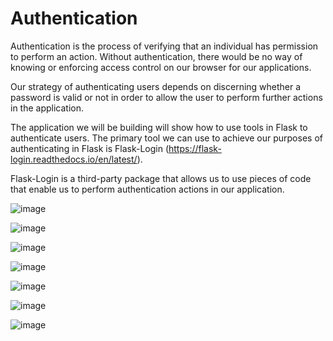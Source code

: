 # Authentication

Authentication is the process of verifying that an individual has permission to perform an action. Without authentication, there would be no way of knowing or enforcing access control on our browser for our applications.

Our strategy of authenticating users depends on discerning whether a password is valid or not in order to allow the user to perform further actions in the application.

The application we will be building will show how to use tools in Flask to authenticate users. The primary tool we can use to achieve our purposes of authenticating in Flask is Flask-Login (https://flask-login.readthedocs.io/en/latest/).

Flask-Login is a third-party package that allows us to use pieces of code that enable us to perform authentication actions in our application.

![image](https://user-images.githubusercontent.com/44756128/115997251-204df200-a5a8-11eb-8b6a-b2a253c427ca.png)

![image](https://user-images.githubusercontent.com/44756128/115997269-2f34a480-a5a8-11eb-8714-37fe23213bd8.png)

![image](https://user-images.githubusercontent.com/44756128/115997286-3b206680-a5a8-11eb-9283-89be70597069.png)

![image](https://user-images.githubusercontent.com/44756128/115997307-45426500-a5a8-11eb-91de-63c351f4db13.png)

![image](https://user-images.githubusercontent.com/44756128/115997316-4c697300-a5a8-11eb-92dc-1b24ef1255ab.png)

![image](https://user-images.githubusercontent.com/44756128/115997337-5be8bc00-a5a8-11eb-9734-f659b98aa758.png)

![image](https://user-images.githubusercontent.com/44756128/115997362-70c54f80-a5a8-11eb-8d68-5ac31f6e2669.png)
